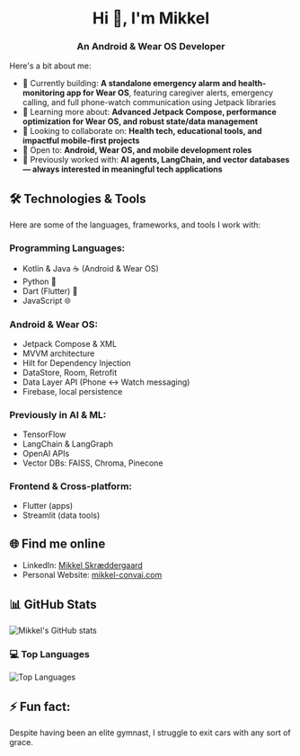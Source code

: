 <h1 align="center">Hi 👋, I'm Mikkel</h1>
<h3 align="center">An Android & Wear OS Developer</h3>

Here's a bit about me:

- 🔭 Currently building: **A standalone emergency alarm and health-monitoring app for Wear OS**, featuring caregiver alerts, emergency calling, and full phone-watch communication using Jetpack libraries
- 🌱 Learning more about: **Advanced Jetpack Compose, performance optimization for Wear OS, and robust state/data management**
- 👯 Looking to collaborate on: **Health tech, educational tools, and impactful mobile-first projects**
- 💼 Open to: **Android, Wear OS, and mobile development roles**
- 🧠 Previously worked with: **AI agents, LangChain, and vector databases — always interested in meaningful tech applications**

## 🛠️ Technologies & Tools
Here are some of the languages, frameworks, and tools I work with:

### Programming Languages:
- Kotlin & Java ☕ (Android & Wear OS)
- Python 🐍
- Dart (Flutter) 🎯
- JavaScript 🌐

### Android & Wear OS:
- Jetpack Compose & XML
- MVVM architecture
- Hilt for Dependency Injection
- DataStore, Room, Retrofit
- Data Layer API (Phone ↔ Watch messaging)
- Firebase, local persistence

### Previously in AI & ML:
- TensorFlow
- LangChain & LangGraph
- OpenAI APIs
- Vector DBs: FAISS, Chroma, Pinecone

### Frontend & Cross-platform:
- Flutter (apps)
- Streamlit (data tools)

## 🌐 Find me online
- LinkedIn: [Mikkel Skræddergaard](https://www.linkedin.com/in/mikkelskraeddergaard/)
- Personal Website: [mikkel-convai.com](https://mikkel-convai.github.io/)

## 📊 GitHub Stats

![Mikkel's GitHub stats](https://github-readme-stats.vercel.app/api?username=mikkel-convai&show_icons=true&theme=tokyonight)

### 💻 Top Languages

![Top Languages](https://github-readme-stats.vercel.app/api/top-langs/?username=mikkel-convai&layout=compact&theme=tokyonight)

## ⚡ Fun fact:
Despite having been an elite gymnast, I struggle to exit cars with any sort of grace.
